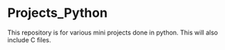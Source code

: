 # Projects_Python
This repository is for various mini projects done in python.
This will also include C files.
